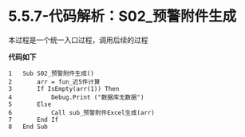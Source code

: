 # 5.5.7-代码解析：S02_预警附件生成

本过程是一个统一入口过程，调用后续的过程

**代码如下**

```{code-block} basic
1   Sub S02_预警附件生成()
2       arr = fun_近5件计算
3       If IsEmpty(arr(1)) Then
4           Debug.Print ("数据库无数据")
5       Else
6           Call sub_预警附件Excel生成(arr)
7       End If
8   End Sub
 
```